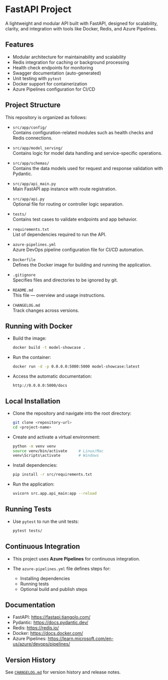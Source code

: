 # FastAPI Project

A lightweight and modular API built with FastAPI, designed for scalability, clarity, and integration with tools like Docker, Redis, and Azure Pipelines.

## Features

- Modular architecture for maintainability and scalability
- Redis integration for caching or background processing
- Health check endpoints for monitoring
- Swagger documentation (auto-generated)
- Unit testing with `pytest`
- Docker support for containerization
- Azure Pipelines configuration for CI/CD

## Project Structure

This repository is organized as follows:

- `src/app/config/`  
  Contains configuration-related modules such as health checks and Redis connections.

- `src/app/model_serving/`  
  Contains logic for model data handling and service-specific operations.

- `src/app/schemas/`  
  Contains the data models used for request and response validation with Pydantic.

- `src/app/api_main.py`  
  Main FastAPI app instance with route registration.

- `src/app/api.py`  
  Optional file for routing or controller logic separation.

- `tests/`  
  Contains test cases to validate endpoints and app behavior.

- `requirements.txt`  
  List of dependencies required to run the API.

- `azure-pipelines.yml`  
  Azure DevOps pipeline configuration file for CI/CD automation.

- `Dockerfile`  
  Defines the Docker image for building and running the application.

- `.gitignore`  
  Specifies files and directories to be ignored by git.

- `README.md`  
  This file — overview and usage instructions.

- `CHANGELOG.md`  
  Track changes across versions.


## Running with Docker

- Build the image:

    ```bash
    docker build -t model-showcase .
    ```

- Run the container:

    ```bash
    docker run -d -p 0.0.0.0:5000:5000 model-showcase:latest
    ```

- Access the automatic documentation:

    ```
    http://0.0.0.0:5000/docs
    ```

## Local Installation

- Clone the repository and navigate into the root directory:

    ```bash
    git clone <repository-url>
    cd <project-name>
    ```

- Create and activate a virtual environment:

    ```bash
    python -m venv venv
    source venv/bin/activate     # Linux/Mac
    venv\Scripts\activate        # Windows
    ```

- Install dependencies:

    ```bash
    pip install -r src/requirements.txt
    ```

- Run the application:

    ```bash
    uvicorn src.app.api_main:app --reload
    ```

## Running Tests

- Use `pytest` to run the unit tests:

    ```bash
    pytest tests/
    ```

## Continuous Integration

- This project uses **Azure Pipelines** for continuous integration.

- The `azure-pipelines.yml` file defines steps for:
    - Installing dependencies
    - Running tests
    - Optional build and publish steps

## Documentation

- FastAPI: https://fastapi.tiangolo.com/
- Pydantic: https://docs.pydantic.dev/
- Redis: https://redis.io/
- Docker: https://docs.docker.com/
- Azure Pipelines: https://learn.microsoft.com/en-us/azure/devops/pipelines/

## Version History

See [`CHANGELOG.md`](./CHANGELOG.md) for version history and release notes.

